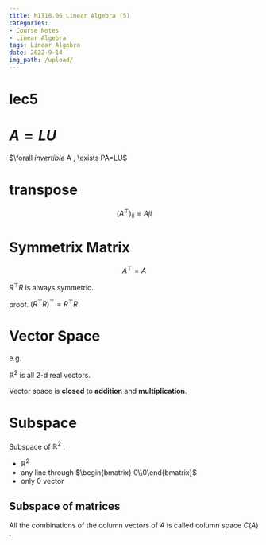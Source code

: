 ```yaml
---
title: MIT18.06 Linear Algebra (5)
categories:
- Course Notes
- Linear Algebra
tags: Linear Algebra
date: 2022-9-14
img_path: /upload/
---
```


# lec5

# $A=LU$ 

$\forall $invertible$ A $,$ \exists PA=LU$

# transpose

$$
\left(A^{\top}\right)_{i j}=A j i
$$

# Symmetrix Matrix

$$
A^{\top}=A
$$

$R^{\top}R$ is always symmetric.

proof. $\left(R^{\top} R\right)^{\top}=R^{\top} R$ 

# Vector Space

e.g.

$\mathbb{R} ^2$ is all 2-d real vectors.

Vector space is **closed** to **addition** and **multiplication**.

# Subspace

Subspace of $\mathbb{R}^2$ :

- $\mathbb{R}^2$ 
- any line through $\begin{bmatrix} 0\\0\end{bmatrix}$ 
- only $0$ vector

## Subspace of matrices

All the combinations of the column vectors of $A$ is called column space $C(A)$ .